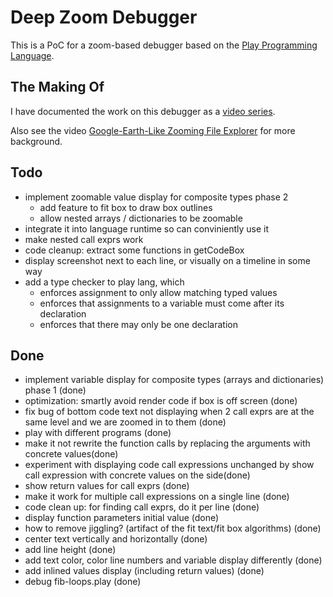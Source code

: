 # Deep Zoom Debugger

This is a PoC for a zoom-based debugger based on the [Play Programming Language](https://github.com/airportyh/play-lang).

## The Making Of

I have documented the work on this debugger as a [video series](https://www.youtube.com/watch?v=kzrWQt__R8Q&list=PLSq9OFrD2Q3Bp9T2SiAAxOF60VSbGAtHn).

Also see the video [Google-Earth-Like Zooming File Explorer](https://www.youtube.com/watch?v=pXQTNxPharY&t) for more background.

## Todo

* implement zoomable value display for composite types phase 2
    * add feature to fit box to draw box outlines
    * allow nested arrays / dictionaries to be zoomable
* integrate it into language runtime so can conviniently use it
* make nested call exprs work
* code cleanup: extract some functions in getCodeBox
* display screenshot next to each line, or visually on a timeline in some way
* add a type checker to play lang, which
    * enforces assignment to only allow matching typed values
    * enforces that assignments to a variable must come after its declaration
    * enforces that there may only be one declaration

## Done
* implement variable display for composite types (arrays and dictionaries) phase 1 (done)
* optimization: smartly avoid render code if box is off screen (done)
* fix bug of bottom code text not displaying when 2 call exprs are at the same level and we are zoomed in to them (done)
* play with different programs (done)
* make it not rewrite the function calls by replacing the arguments with concrete values(done)
* experiment with displaying code call expressions unchanged by show call expression with concrete values on the side(done)
* show return values for call exprs (done)
* make it work for multiple call expressions on a single line (done)
* code clean up: for finding call exprs, do it per line (done)
* display function parameters initial value (done)
* how to remove jiggling? (artifact of the fit text/fit box algorithms) (done)
* center text vertically and horizontally (done)
* add line height (done)
* add text color, color line numbers and variable display differently (done)
* add inlined values display (including return values) (done)
* debug fib-loops.play (done)
